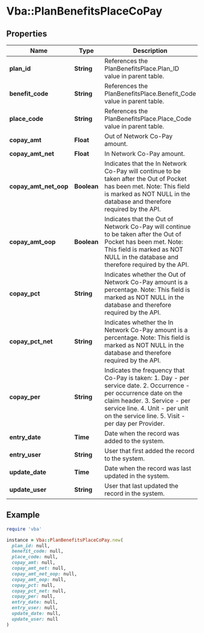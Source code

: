 # Vba::PlanBenefitsPlaceCoPay

## Properties

| Name | Type | Description | Notes |
| ---- | ---- | ----------- | ----- |
| **plan_id** | **String** | References the PlanBenefitsPlace.Plan_ID value in parent table. |  |
| **benefit_code** | **String** | References the PlanBenefitsPlace.Benefit_Code value in parent table. |  |
| **place_code** | **String** | References the PlanBenefitsPlace.Place_Code value in parent table. |  |
| **copay_amt** | **Float** | Out of Network Co-Pay amount. | [optional] |
| **copay_amt_net** | **Float** | In Network Co-Pay amount. | [optional] |
| **copay_amt_net_oop** | **Boolean** | Indicates that the In Network Co-Pay will continue to be taken after the Out of Pocket has been met. Note: This field is marked as NOT NULL in the database and therefore required by the API. |  |
| **copay_amt_oop** | **Boolean** | Indicates that the Out of Network Co-Pay will continue to be taken after the Out of Pocket has been met. Note: This field is marked as NOT NULL in the database and therefore required by the API. |  |
| **copay_pct** | **String** | Indicates whether the Out of Network Co-Pay amount is a percentage. Note: This field is marked as NOT NULL in the database and therefore required by the API. |  |
| **copay_pct_net** | **String** | Indicates whether the In Network Co-Pay amount is a percentage. Note: This field is marked as NOT NULL in the database and therefore required by the API. |  |
| **copay_per** | **String** | Indicates the frequency that Co-Pay is taken: 1. Day - per service date. 2. Occurrence - per occurrence date on the claim header. 3. Service - per service line. 4. Unit - per unit on the service line. 5. Visit - per day per Provider. | [optional] |
| **entry_date** | **Time** | Date when the record was added to the system. | [optional] |
| **entry_user** | **String** | User that first added the record to the system. | [optional] |
| **update_date** | **Time** | Date when the record was last updated in the system. | [optional] |
| **update_user** | **String** | User that last updated the record in the system. | [optional] |

## Example

```ruby
require 'vba'

instance = Vba::PlanBenefitsPlaceCoPay.new(
  plan_id: null,
  benefit_code: null,
  place_code: null,
  copay_amt: null,
  copay_amt_net: null,
  copay_amt_net_oop: null,
  copay_amt_oop: null,
  copay_pct: null,
  copay_pct_net: null,
  copay_per: null,
  entry_date: null,
  entry_user: null,
  update_date: null,
  update_user: null
)
```

